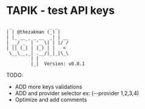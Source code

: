 # TAPIK - test API keys 


```
 _              _ _    
| | @thezakman (_) |   
| |_ __ _ _ __  _| | __
| __/ _` | '_ \| | |/ /
| || (_| | |_) | |   < 
 \__\__,_| .__/|_|_|\_\
         | |           
         |_|  Version: v0.8.1
```

TODO: 
- ADD more keys validations
- ADD and provider selector ex: (--provider 1,2,3,4)
- Optimize and add comments
